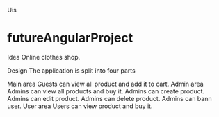 Uis
# futureAngularProject

Idea
Online clothes shop.

Design
The application is split into four parts

Main area
Guests can view all product and add it to cart.
Admin area
Admins can view all products and buy it.
Admins can create product.
Admins can edit product.
Admins can delete product.
Admins can bann user.
User area
Users can view product and buy it.
